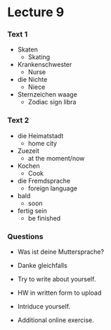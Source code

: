 # Lecture 9

### Text 1
- Skaten
    - Skating
- Krankenschwester
    - Nurse
- die Nichte
    - Niece
- Sternzeichen waage
    - Zodiac sign libra

### Text 2
- die Heimatstadt
    - home city
- Zuezeit
    - at the moment/now
- Kochen
    - Cook
- die Fremdsprache
    - foreign language
- bald
    - soon
- fertig sein
    - be finished

### Questions
- Was ist deine Muttersprache?


- Danke gleichfalls
- Try to write about yourself.
- HW in written form to upload
- Intriduce yourself.
- Additional online exercise.